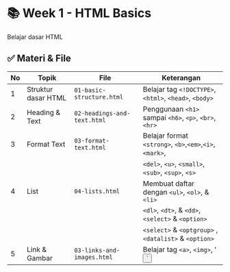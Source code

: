 # 📚 Week 1 - HTML Basics
Belajar dasar HTML

## ✅ Materi & File
| No |           Topik           |              File           |                     Keterangan                         |
|----|---------------------------|-----------------------------|--------------------------------------------------------|
| 1  | Struktur dasar HTML       | `01-basic-structure.html`   | Belajar tag `<!DOCTYPE>`, `<html>`, `<head>`, `<body>` |
| 2  | Heading & Text            | `02-headings-and-text.html` | Penggunaan `<h1>` sampai `<h6>`, `<p>`, `<br>`, `<hr>` |
| 3  | Format Text               | `03-format-text.html`       | Belajar format `<strong>`, `<b>`,`<em>`,`<i>`,`<mark>`,|
|    |                           |                             | `<del>`, `<u>`, `<small>`, `<sub>`, `<sup>`, `<s>`     |
| 4  | List                      | `04-lists.html`             | Membuat daftar dengan `<ul>`, `<ol>`, & `<li>`         |
|    |                           |                             | `<dl>`, `<dt>`, & `<dd>`, `<select>` & `<option>`      |
|    |                           |                             | `<select>` & `<optgroup>` , `<datalist>` & `<option>`  |
| 5  | Link & Gambar             | `03-links-and-images.html`  | Belajar tag `<a>`, `<img>`, '<button>`                 |